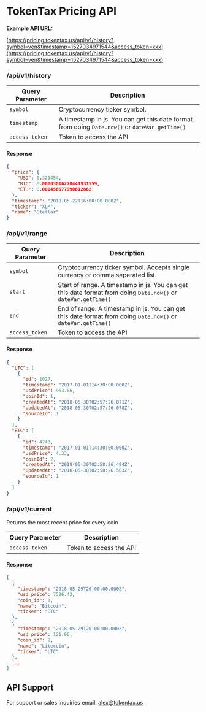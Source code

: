 # TokenTax Pricing API

**Example API URL:**

[https://pricing.tokentax.us/api/v1/history?symbol=ven&timestamp=1527034971544&access_token=xxx](https://pricing.tokentax.us/api/v1/history?symbol=ven&timestamp=1527034971544&access_token=xxx)

### /api/v1/history

| Query Parameter | Description                                                                                    |
| --------------- | ---------------------------------------------------------------------------------------------- |
| `symbol`        | Cryptocurrency ticker symbol.                                                                  |
| `timestamp`     | A timestamp in js. You can get this date format from doing `Date.now()` or `dateVar.getTime()` |
| `access_token`  | Token to access the API                                                                        |

#### Response

```json
{
  "price": {
    "USD": 0.321454,
    "BTC": 0.00003816270441931559,
    "ETH": 0.000458577990812862
  },
  "timestamp": "2018-05-22T16:00:00.000Z",
  "ticker": "XLM",
  "name": "Stellar"
}
```

### /api/v1/range

| Query Parameter | Description                                                                                                    |
| --------------- | -------------------------------------------------------------------------------------------------------------- |
| `symbol`        | Cryptocurrency ticker symbol. Accepts single currency or comma seperated list.                                 |
| `start`         | Start of range. A timestamp in js. You can get this date format from doing `Date.now()` or `dateVar.getTime()` |
| `end`           | End of range. A timestamp in js. You can get this date format from doing `Date.now()` or `dateVar.getTime()`   |
| `access_token`  | Token to access the API                                                                                        |

#### Response

```json
{
  "LTC": [
    {
      "id": 1027,
      "timestamp": "2017-01-01T14:30:00.000Z",
      "usdPrice": 963.66,
      "coinId": 1,
      "createdAt": "2018-05-30T02:57:26.071Z",
      "updatedAt": "2018-05-30T02:57:26.078Z",
      "sourceId": 1
    }
  ],
  "BTC": [
    {
      "id": 4743,
      "timestamp": "2017-01-01T14:30:00.000Z",
      "usdPrice": 4.33,
      "coinId": 2,
      "createdAt": "2018-05-30T02:58:26.494Z",
      "updatedAt": "2018-05-30T02:58:26.503Z",
      "sourceId": 1
    }
  ]
}
```

### /api/v1/current

Returns the most recent price for every coin

| Query Parameter | Description             |
| --------------- | ----------------------- |
| `access_token`  | Token to access the API |

#### Response

```json
[
  {
    "timestamp": "2018-05-29T20:00:00.000Z",
    "usd_price": 7526.42,
    "coin_id": 1,
    "name": "Bitcoin",
    "ticker": "BTC"
  },
  {
    "timestamp": "2018-05-29T20:00:00.000Z",
    "usd_price": 121.96,
    "coin_id": 2,
    "name": "Litecoin",
    "ticker": "LTC"
  },
  ...
]
```

## API Support

For support or sales inquiries email: [alex@tokentax.us](mailto:alex@tokentax.us)
